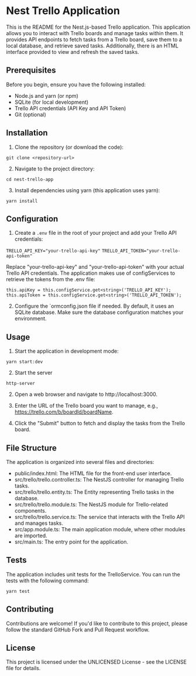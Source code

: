 # Nest Trello Application
This is the README for the Nest.js-based Trello application. This application allows you to interact with Trello boards and manage tasks within them. It provides API endpoints to fetch tasks from a Trello board, save them to a local database, and retrieve saved tasks. Additionally, there is an HTML interface provided to view and refresh the saved tasks.

## Prerequisites
Before you begin, ensure you have the following installed:

* Node.js and yarn (or npm)
* SQLite (for local development)
* Trello API credentials (API Key and API Token)
* Git (optional)

## Installation
1. Clone the repository (or download the code):

`git clone <repository-url>`

2. Navigate to the project directory:

`cd nest-trello-app`

3. Install dependencies using yarn (this application uses yarn):

`yarn install`

## Configuration
1. Create a `.env` file in the root of your project and add your Trello API credentials:

`TRELLO_API_KEY="your-trello-api-key"`
`TRELLO_API_TOKEN="your-trello-api-token"`

Replace "your-trello-api-key" and "your-trello-api-token" with your actual Trello API credentials. The application makes use of configServices to retrieve the tokens from the .env file:

`this.apiKey = this.configService.get<string>('TRELLO_API_KEY');`
`this.apiToken = this.configService.get<string>('TRELLO_API_TOKEN');`

2. Configure the `ormconfig.json file if needed. By default, it uses an SQLite database. Make sure the database configuration matches your environment.

## Usage
1. Start the application in development mode:

`yarn start:dev`

2. Start the server

`http-server`

2. Open a web browser and navigate to http://localhost:3000.

3. Enter the URL of the Trello board you want to manage, e.g., https://trello.com/b/boardId/boardName.

4. Click the "Submit" button to fetch and display the tasks from the Trello board.

## File Structure
The application is organized into several files and directories:

* public/index.html: The HTML file for the front-end user interface.
* src/trello/trello.controller.ts: The NestJS controller for managing Trello tasks.
* src/trello/trello.entity.ts: The Entity representing Trello tasks in the database.
* src/trello/trello.module.ts: The NestJS module for Trello-related components.
* src/trello/trello.service.ts: The service that interacts with the Trello API and manages tasks.
* src/app.module.ts: The main application module, where other modules are imported.
* src/main.ts: The entry point for the application.

## Tests
The application includes unit tests for the TrelloService. You can run the tests with the following command:

`yarn test`

## Contributing
Contributions are welcome! If you'd like to contribute to this project, please follow the standard GitHub Fork and Pull Request workflow.

## License
This project is licensed under the UNLICENSED License - see the LICENSE file for details.




